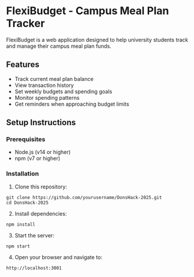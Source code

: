 # FlexiBudget - Campus Meal Plan Tracker

FlexiBudget is a web application designed to help university students track and manage their campus meal plan funds.

## Features

- Track current meal plan balance
- View transaction history
- Set weekly budgets and spending goals
- Monitor spending patterns
- Get reminders when approaching budget limits

## Setup Instructions

### Prerequisites
- Node.js (v14 or higher)
- npm (v7 or higher)

### Installation

1. Clone this repository:
```
git clone https://github.com/yourusername/DonsHack-2025.git
cd DonsHack-2025
```

2. Install dependencies:
```
npm install
```

3. Start the server:
```
npm start
```

4. Open your browser and navigate to:
```
http://localhost:3001
```
